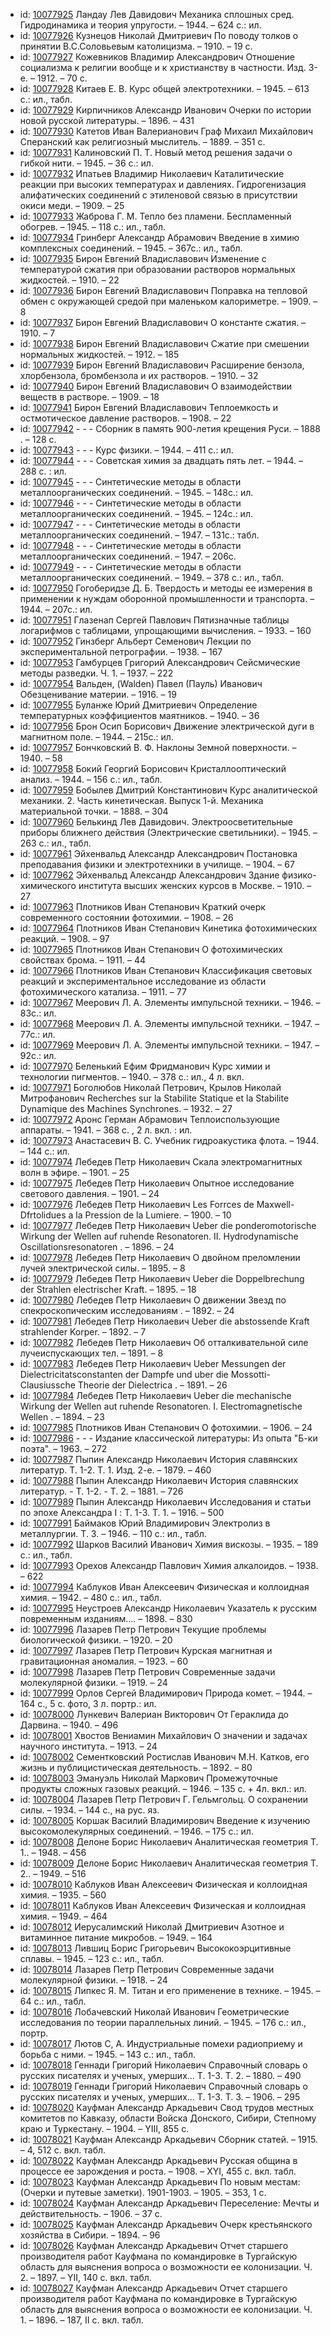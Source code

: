 <ul>
<li>id: <a href="http://books.e-heritage.ru/book/10077925">10077925</a>	Ландау Лев Давидович Механика сплошных сред. Гидродинамика и теория упругости. – 1944. – 624 с.: ил.</li>
<li>id: <a href="http://books.e-heritage.ru/book/10077926">10077926</a>	Кузнецов Николай Дмитриевич По поводу толков о принятии В.С.Соловьевым католицизма. – 1910. – 19 с.</li>
<li>id: <a href="http://books.e-heritage.ru/book/10077927">10077927</a>	Кожевников Владимир Александрович Отношение социализма к религии вообще и к христианству в частности. Изд. 3-е. – 1912. – 70 с.</li>
<li>id: <a href="http://books.e-heritage.ru/book/10077928">10077928</a>	Китаев Е. В. Курс общей электротехники. – 1945. – 613 с.: ил., табл.</li>
<li>id: <a href="http://books.e-heritage.ru/book/10077929">10077929</a>	Кирпичников Александр Иванович Очерки по истории новой русской литературы. – 1896. – 431</li>
<li>id: <a href="http://books.e-heritage.ru/book/10077930">10077930</a>	Катетов Иван Валерианович Граф Михаил Михайлович Сперанский как религиозный мыслитель. – 1889. – 351 с.</li>
<li>id: <a href="http://books.e-heritage.ru/book/10077931">10077931</a>	Калиновский П. Т. Новый метод решения задачи о гибкой нити. – 1945. – 36 с.: ил.</li>
<li>id: <a href="http://books.e-heritage.ru/book/10077932">10077932</a>	Ипатьев Владимир Николаевич Каталитические реакции при высоких температурах и давлениях. Гидрогенизация алифатических соединений с этиленовой связью в присутствии окиси меди. – 1909. – 25</li>
<li>id: <a href="http://books.e-heritage.ru/book/10077933">10077933</a>	Жаброва Г. М. Тепло без пламени. Беспламенный обогрев. – 1945. – 118 с.: ил., табл.</li>
<li>id: <a href="http://books.e-heritage.ru/book/10077934">10077934</a>	Гринберг Александр Абрамович Введение в химию комплексных соединений. – 1945. – 367с.: ил., табл.</li>
<li>id: <a href="http://books.e-heritage.ru/book/10077935">10077935</a>	Бирон Евгений Владиславович Изменение с температурой сжатия при образовании растворов нормальных жидкостей. – 1910. – 22</li>
<li>id: <a href="http://books.e-heritage.ru/book/10077936">10077936</a>	Бирон Евгений Владиславович Поправка на тепловой обмен с окружающей средой при маленьком калориметре. – 1909. – 8</li>
<li>id: <a href="http://books.e-heritage.ru/book/10077937">10077937</a>	Бирон Евгений Владиславович О константе сжатия. – 1910. – 7</li>
<li>id: <a href="http://books.e-heritage.ru/book/10077938">10077938</a>	Бирон Евгений Владиславович Сжатие при смешении нормальных жидкостей. – 1912. – 185</li>
<li>id: <a href="http://books.e-heritage.ru/book/10077939">10077939</a>	Бирон Евгений Владиславович Расширение бензола, хлорбензола, бромбензола и их растворов. – 1910. – 32</li>
<li>id: <a href="http://books.e-heritage.ru/book/10077940">10077940</a>	Бирон Евгений Владиславович О взаимодействии веществ в растворе. – 1909. – 18</li>
<li>id: <a href="http://books.e-heritage.ru/book/10077941">10077941</a>	Бирон Евгений Владиславович Теплоемкость и остмотическое давление растворов. – 1908. – 22</li>
<li>id: <a href="http://books.e-heritage.ru/book/10077942">10077942</a>	- - - Сборник в память 900-летия крещения Руси. – 1888 . – 128 с.</li>
<li>id: <a href="http://books.e-heritage.ru/book/10077943">10077943</a>	- - - Курс физики. – 1944. – 411 с.: ил.</li>
<li>id: <a href="http://books.e-heritage.ru/book/10077944">10077944</a>	- - - Советская химия за двадцать пять лет. – 1944. – 288 с. : ил.</li>
<li>id: <a href="http://books.e-heritage.ru/book/10077945">10077945</a>	- - - Синтетические методы в области металлоорганических соединений. – 1945. – 148с.: ил.</li>
<li>id: <a href="http://books.e-heritage.ru/book/10077946">10077946</a>	- - - Синтетические методы в области металлоорганических соединений. – 1945. – 124с.: ил.</li>
<li>id: <a href="http://books.e-heritage.ru/book/10077947">10077947</a>	- - - Синтетические методы в области металлоорганических соединений. – 1947. – 131с.: табл.</li>
<li>id: <a href="http://books.e-heritage.ru/book/10077948">10077948</a>	- - - Синтетические методы в области металлоорганических соединений. – 1947. – 206с.</li>
<li>id: <a href="http://books.e-heritage.ru/book/10077949">10077949</a>	- - - Синтетические методы в области металлоорганических соединений. – 1949. – 378 с.: ил., табл.</li>
<li>id: <a href="http://books.e-heritage.ru/book/10077950">10077950</a>	Гогоберидзе Д. Б. Твердость и методы ее измерения в применении к нуждам оборонной промышленности и транспорта. – 1944. – 207с.: ил.</li>
<li>id: <a href="http://books.e-heritage.ru/book/10077951">10077951</a>	Глазенап Сергей Павлович Пятизначные таблицы логарифмов с таблицами, упрощающими вычисления. – 1933. – 160</li>
<li>id: <a href="http://books.e-heritage.ru/book/10077952">10077952</a>	Гинзберг Альберт Семенович Лекции по экспериментальной петрографии. – 1938. – 167</li>
<li>id: <a href="http://books.e-heritage.ru/book/10077953">10077953</a>	Гамбурцев Григорий Александрович Сейсмические методы разведки. Ч. 1. – 1937. – 222</li>
<li>id: <a href="http://books.e-heritage.ru/book/10077954">10077954</a>	Вальден, (Walden) Павел (Пауль) Иванович Обезценивание материи. – 1916. – 19</li>
<li>id: <a href="http://books.e-heritage.ru/book/10077955">10077955</a>	Буланже Юрий Дмитриевич Определение температурных коэффициентов маятников. – 1940. – 36</li>
<li>id: <a href="http://books.e-heritage.ru/book/10077956">10077956</a>	Брон Осип Борисович Движение электрической дуги в магнитном поле. – 1944. – 215с.: ил.</li>
<li>id: <a href="http://books.e-heritage.ru/book/10077957">10077957</a>	Бончковский В. Ф. Наклоны Земной поверхности. – 1940. – 58</li>
<li>id: <a href="http://books.e-heritage.ru/book/10077958">10077958</a>	Бокий Георгий Борисович Кристаллооптический анализ. – 1944. – 156 с.: ил., табл.</li>
<li>id: <a href="http://books.e-heritage.ru/book/10077959">10077959</a>	Бобылев Дмитрий Константинович Курс аналитической механики. 2. Часть кинетическая. Выпуск 1-й. Механика материальной точки. – 1888. – 304</li>
<li>id: <a href="http://books.e-heritage.ru/book/10077960">10077960</a>	Белькинд Лев Давидович. Электроосветительные приборы ближнего действия (Электрические светильники). – 1945. – 263 с.: ил., табл.</li>
<li>id: <a href="http://books.e-heritage.ru/book/10077961">10077961</a>	Эйхенвальд Александр Александрович Постановка преподавания физики и электротехники в училище. – 1904. – 67</li>
<li>id: <a href="http://books.e-heritage.ru/book/10077962">10077962</a>	Эйхенвальд Александр Александрович Здание физико-химического института высших женских курсов в Москве. – 1910. – 27</li>
<li>id: <a href="http://books.e-heritage.ru/book/10077963">10077963</a>	Плотников Иван Степанович Краткий очерк современного состоянии фотохимии. – 1908. – 26</li>
<li>id: <a href="http://books.e-heritage.ru/book/10077964">10077964</a>	Плотников Иван Степанович Кинетика фотохимических реакций. – 1908. – 97</li>
<li>id: <a href="http://books.e-heritage.ru/book/10077965">10077965</a>	Плотников Иван Степанович О фотохимических свойствах брома. – 1911. – 44</li>
<li>id: <a href="http://books.e-heritage.ru/book/10077966">10077966</a>	Плотников Иван Степанович Классификация световых реакций и экспериментальное исследование из области фотохимического катализа. – 1911. – 77</li>
<li>id: <a href="http://books.e-heritage.ru/book/10077967">10077967</a>	Меерович Л. А. Элементы импульсной техники. – 1946. – 83с.: ил.</li>
<li>id: <a href="http://books.e-heritage.ru/book/10077968">10077968</a>	Меерович Л. А. Элементы импульсной техники. – 1947. – 77с.: ил.</li>
<li>id: <a href="http://books.e-heritage.ru/book/10077969">10077969</a>	Меерович Л. А. Элементы импульсной техники. – 1947. – 92с.: ил.</li>
<li>id: <a href="http://books.e-heritage.ru/book/10077970">10077970</a>	Беленький Ефим Фридманович Курс химии и технологии пигментов. – 1940. – 378 с.: ил., 4 л. вкл.</li>
<li>id: <a href="http://books.e-heritage.ru/book/10077971">10077971</a>	Боголюбов Николай Петрович, Крылов Николай Митрофанович Recherches sur la Stabilite Statique et la Stabilite Dynamique des Machines Synchrones. – 1932. – 27</li>
<li>id: <a href="http://books.e-heritage.ru/book/10077972">10077972</a>	Аронс Герман Абрамович Теплоиспользующие аппараты. – 1941. – 368 с. , 2 л. вкл. : ил.</li>
<li>id: <a href="http://books.e-heritage.ru/book/10077973">10077973</a>	Анастасевич В. С. Учебник гидроакустика флота. – 1944. – 144 с.: ил.</li>
<li>id: <a href="http://books.e-heritage.ru/book/10077974">10077974</a>	Лебедев Петр Николаевич Скала электромагнитных волн в эфире. – 1901. – 25</li>
<li>id: <a href="http://books.e-heritage.ru/book/10077975">10077975</a>	Лебедев Петр Николаевич Опытное исследование светового давления. – 1901. – 24</li>
<li>id: <a href="http://books.e-heritage.ru/book/10077976">10077976</a>	Лебедев Петр Николаевич Les Forrces de Maxwell-Dfrtolidues a la Pression de la Lumiere. – 1900. – 10</li>
<li>id: <a href="http://books.e-heritage.ru/book/10077977">10077977</a>	Лебедев Петр Николаевич Ueber die ponderomotorische Wirkung der Wellen auf ruhende Resonatoren. II. Hydrodynamische Oscillationsresonatoren . – 1896. – 24</li>
<li>id: <a href="http://books.e-heritage.ru/book/10077978">10077978</a>	Лебедев Петр Николаевич О двойном преломлении лучей электрической силы. – 1895. – 8</li>
<li>id: <a href="http://books.e-heritage.ru/book/10077979">10077979</a>	Лебедев Петр Николаевич Ueber die Doppelbrechung der Strahlen electrischer Kraft. – 1895. – 18</li>
<li>id: <a href="http://books.e-heritage.ru/book/10077980">10077980</a>	Лебедев Петр Николаевич О движении Звезд по спекроскопическим исследованиям . – 1892. – 24</li>
<li>id: <a href="http://books.e-heritage.ru/book/10077981">10077981</a>	Лебедев Петр Николаевич Ueber die abstossende Kraft strahlender Korper. – 1892. – 7</li>
<li>id: <a href="http://books.e-heritage.ru/book/10077982">10077982</a>	Лебедев Петр Николаевич Об отталкивательной силе лучеиспускающих тел. – 1891. – 8</li>
<li>id: <a href="http://books.e-heritage.ru/book/10077983">10077983</a>	Лебедев Петр Николаевич Ueber Messungen der Dielectricitatsconstanten der Dampfe und uber die Mossotti-Clausiussche Theorie der Dielectrica . – 1891. – 26</li>
<li>id: <a href="http://books.e-heritage.ru/book/10077984">10077984</a>	Лебедев Петр Николаевич Ueber die mechanische Wirkung der Wellen aut ruhende Resonatoren. I. Electromagnetische Wellen . – 1894. – 23</li>
<li>id: <a href="http://books.e-heritage.ru/book/10077985">10077985</a>	Плотников Иван Степанович О фотохимии. – 1906. – 24</li>
<li>id: <a href="http://books.e-heritage.ru/book/10077986">10077986</a>	- - - Издание классической литературы: Из опыта "Б-ки поэта". – 1963. – 272</li>
<li>id: <a href="http://books.e-heritage.ru/book/10077987">10077987</a>	Пыпин Александр Николаевич История славянских литератур. Т. 1-2. Т. 1. Изд. 2-е. – 1879. – 460</li>
<li>id: <a href="http://books.e-heritage.ru/book/10077988">10077988</a>	Пыпин Александр Николаевич История славянских литератур. - Т. 1-2. - Т. 2. – 1881. – 726</li>
<li>id: <a href="http://books.e-heritage.ru/book/10077989">10077989</a>	Пыпин Александр Николаевич Исследования и статьи по эпохе Александра I : Т. 1-3. Т. 1. – 1916. – 500</li>
<li>id: <a href="http://books.e-heritage.ru/book/10077991">10077991</a>	Баймаков Юрий Владимирович Электролиз в металлургии. Т. 3. – 1946. – 110 с.: ил., табл.</li>
<li>id: <a href="http://books.e-heritage.ru/book/10077992">10077992</a>	Шарков Василий Иванович Химия вискозы. – 1935. – 189 с.: ил., табл.</li>
<li>id: <a href="http://books.e-heritage.ru/book/10077993">10077993</a>	Орехов Александр Павлович Химия алкалоидов. – 1938. – 622</li>
<li>id: <a href="http://books.e-heritage.ru/book/10077994">10077994</a>	Каблуков Иван Алексеевич Физическая и коллоидная химия. – 1942. – 480 с.: ил., табл.</li>
<li>id: <a href="http://books.e-heritage.ru/book/10077995">10077995</a>	Неустроев Александр Николаевич Указатель к русским повременным изданиям.... – 1898. – 830</li>
<li>id: <a href="http://books.e-heritage.ru/book/10077996">10077996</a>	Лазарев Петр Петрович Текущие проблемы биологической физики. – 1920. – 20</li>
<li>id: <a href="http://books.e-heritage.ru/book/10077997">10077997</a>	Лазарев Петр Петрович Курская магнитная и гравитационная аномалия. – 1923. – 60</li>
<li>id: <a href="http://books.e-heritage.ru/book/10077998">10077998</a>	Лазарев Петр Петрович Современные задачи молекулярной физики. – 1919. – 24</li>
<li>id: <a href="http://books.e-heritage.ru/book/10077999">10077999</a>	Орлов Сергей Владимирович Природа комет. – 1944. – 164 с., 5 с. фото, 3 л. портр.: ил.</li>
<li>id: <a href="http://books.e-heritage.ru/book/10078000">10078000</a>	Лункевич Валериан Викторович От Гераклида до Дарвина. – 1940. – 496</li>
<li>id: <a href="http://books.e-heritage.ru/book/10078001">10078001</a>	Хвостов Вениамин Михайлович О значении и задачах научного института. – 1913. – 24</li>
<li>id: <a href="http://books.e-heritage.ru/book/10078002">10078002</a>	Сементковский Ростислав Иванович М.Н. Катков, его жизнь и публицистическая деятельность. – 1892. – 80</li>
<li>id: <a href="http://books.e-heritage.ru/book/10078003">10078003</a>	Эмануэль Николай Маркович Промежуточные продукты сложных газовых реакций. – 1946. – 135 с. + 4л. вкл.: ил.</li>
<li>id: <a href="http://books.e-heritage.ru/book/10078004">10078004</a>	Лазарев Петр Петрович Г. Гельмгольц. О сохранении силы. – 1934. – 144 c., на рус. яз.</li>
<li>id: <a href="http://books.e-heritage.ru/book/10078005">10078005</a>	Коршак Василий Владимирович Введение к изучению высокомолекулярных соединений. – 1946. – 175 с.: ил.</li>
<li>id: <a href="http://books.e-heritage.ru/book/10078008">10078008</a>	Делоне Борис Николаевич Аналитическая геометрия Т. 1.. – 1948. – 456</li>
<li>id: <a href="http://books.e-heritage.ru/book/10078009">10078009</a>	Делоне Борис Николаевич Аналитическая геометрия Т. 2.. – 1949. – 516</li>
<li>id: <a href="http://books.e-heritage.ru/book/10078010">10078010</a>	Каблуков Иван Алексеевич Физическая и коллоидная химия. – 1935. – 560</li>
<li>id: <a href="http://books.e-heritage.ru/book/10078011">10078011</a>	Каблуков Иван Алексеевич Физическая и коллоидная химия. – 1949. – 464</li>
<li>id: <a href="http://books.e-heritage.ru/book/10078012">10078012</a>	Иерусалимский Николай Дмитриевич Азотное и витаминное питание микробов. – 1949. – 164</li>
<li>id: <a href="http://books.e-heritage.ru/book/10078013">10078013</a>	Лившиц Борис Григорьевич Высококоэрцитивные сплавы. – 1945. – 123 с.: ил., табл.</li>
<li>id: <a href="http://books.e-heritage.ru/book/10078014">10078014</a>	Лазарев Петр Петрович Современные задачи молекулярной физики. – 1918. – 24</li>
<li>id: <a href="http://books.e-heritage.ru/book/10078015">10078015</a>	Липкес Я. М. Титан и его применение в технике. – 1945. – 64 с.: ил., табл.</li>
<li>id: <a href="http://books.e-heritage.ru/book/10078016">10078016</a>	Лобачевский Николай Иванович Геометрические исследования по теории параллельных линий. – 1945. – 176 с.: ил., портр.</li>
<li>id: <a href="http://books.e-heritage.ru/book/10078017">10078017</a>	Лютов С, А. Индустриальные помехи радиоприему и борьба с ними. – 1945. – 143 с.: ил., табл.</li>
<li>id: <a href="http://books.e-heritage.ru/book/10078018">10078018</a>	Геннади Григорий Николаевич Справочный словарь о русских писателях и ученых, умерших... Т. 1-3. Т. 2. – 1880. – 490</li>
<li>id: <a href="http://books.e-heritage.ru/book/10078019">10078019</a>	Геннади Григорий Николаевич Справочный словарь о русских писателях и ученых, умерших... Т. 1-3. Т. 3. – 1906. – 295</li>
<li>id: <a href="http://books.e-heritage.ru/book/10078020">10078020</a>	Кауфман Александр Аркадьевич Свод трудов местных комитетов по Кавказу, области Войска Донского, Сибири, Степному краю и Туркестану. – 1904. – YIII, 855 с.</li>
<li>id: <a href="http://books.e-heritage.ru/book/10078021">10078021</a>	Кауфман Александр Аркадьевич Сборник статей. – 1915. – 4, 512 с. вкл. табл.</li>
<li>id: <a href="http://books.e-heritage.ru/book/10078022">10078022</a>	Кауфман Александр Аркадьевич Русская община в процессе ее зарождения и роста. – 1908. – XYI, 455 с. вкл. табл.</li>
<li>id: <a href="http://books.e-heritage.ru/book/10078023">10078023</a>	Кауфман Александр Аркадьевич По новым местам: (Очерки и путевые заметки). 1901-1903. – 1905. – 353, 1 с.</li>
<li>id: <a href="http://books.e-heritage.ru/book/10078024">10078024</a>	Кауфман Александр Аркадьевич Переселение: Мечты и действительность. – 1906. – 37 с.</li>
<li>id: <a href="http://books.e-heritage.ru/book/10078025">10078025</a>	Кауфман Александр Аркадьевич Очерк крестьянского хозяйства в Сибири. – 1894. – 96</li>
<li>id: <a href="http://books.e-heritage.ru/book/10078026">10078026</a>	Кауфман Александр Аркадьевич Отчет старшего производителя работ Кауфмана по командировке в Тургайскую область для выяснения вопроса о возможности ее колонизации. Ч. 2. – 1897. – YII, 140 с. вкл. табл.</li>
<li>id: <a href="http://books.e-heritage.ru/book/10078027">10078027</a>	Кауфман Александр Аркадьевич Отчет старшего производителя работ Кауфмана по командировке в Тургайскую область для выяснения вопроса о возможности ее колонизации. Ч. 1. – 1896. – 187, II с. вкл. табл.</li>
</ul>
